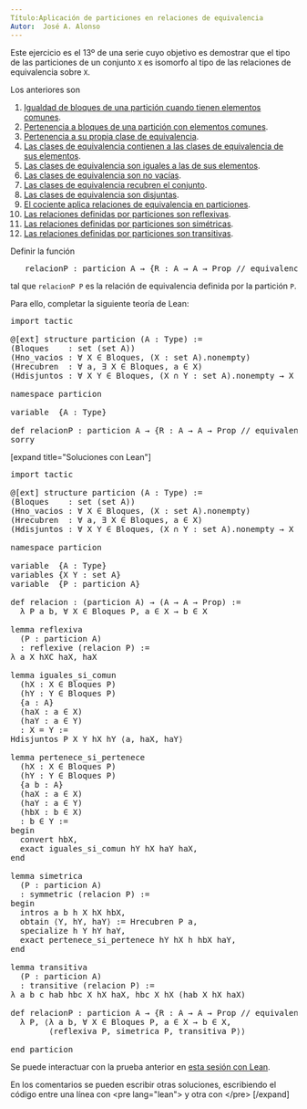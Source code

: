 ```yaml
---
Título:Aplicación de particiones en relaciones de equivalencia
Autor:  José A. Alonso
---
```


Este ejercicio es el 13º de una serie cuyo objetivo es demostrar que el tipo de las particiones de un conjunto `X` es isomorfo al tipo de las relaciones de equivalencia sobre `X`.

Los anteriores son
1. [Igualdad de bloques de una partición cuando tienen elementos comunes](https://bit.ly/2YfsvBZ).
2. [Pertenencia a bloques de una partición con elementos comunes](https://bit.ly/3l2onxZ).
3. [Pertenencia a su propia clase de equivalencia](https://bit.ly/3FlVKUy).
4. [Las clases de equivalencia contienen a las clases de equivalencia de sus elementos](https://bit.ly/3uwL1Sd).
5. [Las clases de equivalencia son iguales a las de sus elementos](https://bit.ly/2Y7FJjO).
6. [Las clases de equivalencia son no vacías](https://bit.ly/39YHuCv).
7. [Las clases de equivalencia recubren el conjunto](https://bit.ly/3a1wmFc).
8. [Las clases de equivalencia son disjuntas](https://bit.ly/3FfAX54).
9. [El cociente aplica relaciones de equivalencia en particiones](https://bit.ly/3FmAtKv).
10. [Las relaciones definidas por particiones son reflexivas](https://bit.ly/3B2lLpc).
11. [Las relaciones definidas por particiones son simétricas](https://bit.ly/2ZWmY3O).
12. [Las relaciones definidas por particiones son transitivas](https://bit.ly/3B9e54J).

Definir la función
<pre lang="lean">
   relacionP : particion A → {R : A → A → Prop // equivalence R}
</pre>
tal que `relacionP P` es la relación de equivalencia definida por la partición `P`.

Para ello, completar la siguiente teoría de Lean:

<pre lang="lean">
import tactic

@[ext] structure particion (A : Type) :=
(Bloques    : set (set A))
(Hno_vacios : ∀ X ∈ Bloques, (X : set A).nonempty)
(Hrecubren  : ∀ a, ∃ X ∈ Bloques, a ∈ X)
(Hdisjuntos : ∀ X Y ∈ Bloques, (X ∩ Y : set A).nonempty → X = Y)

namespace particion

variable  {A : Type}

def relacionP : particion A → {R : A → A → Prop // equivalence R} :=
sorry
</pre>

[expand title="Soluciones con Lean"]

<pre lang="lean">
import tactic

@[ext] structure particion (A : Type) :=
(Bloques    : set (set A))
(Hno_vacios : ∀ X ∈ Bloques, (X : set A).nonempty)
(Hrecubren  : ∀ a, ∃ X ∈ Bloques, a ∈ X)
(Hdisjuntos : ∀ X Y ∈ Bloques, (X ∩ Y : set A).nonempty → X = Y)

namespace particion

variable  {A : Type}
variables {X Y : set A}
variable  {P : particion A}

def relacion : (particion A) → (A → A → Prop) :=
  λ P a b, ∀ X ∈ Bloques P, a ∈ X → b ∈ X

lemma reflexiva
  (P : particion A)
  : reflexive (relacion P) :=
λ a X hXC haX, haX

lemma iguales_si_comun
  (hX : X ∈ Bloques P)
  (hY : Y ∈ Bloques P)
  {a : A}
  (haX : a ∈ X)
  (haY : a ∈ Y)
  : X = Y :=
Hdisjuntos P X Y hX hY ⟨a, haX, haY⟩

lemma pertenece_si_pertenece
  (hX : X ∈ Bloques P)
  (hY : Y ∈ Bloques P)
  {a b : A}
  (haX : a ∈ X)
  (haY : a ∈ Y)
  (hbX : b ∈ X)
  : b ∈ Y :=
begin
  convert hbX,
  exact iguales_si_comun hY hX haY haX,
end

lemma simetrica
  (P : particion A)
  : symmetric (relacion P) :=
begin
  intros a b h X hX hbX,
  obtain ⟨Y, hY, haY⟩ := Hrecubren P a,
  specialize h Y hY haY,
  exact pertenece_si_pertenece hY hX h hbX haY,
end

lemma transitiva
  (P : particion A)
  : transitive (relacion P) :=
λ a b c hab hbc X hX haX, hbc X hX (hab X hX haX)

def relacionP : particion A → {R : A → A → Prop // equivalence R} :=
  λ P, ⟨λ a b, ∀ X ∈ Bloques P, a ∈ X → b ∈ X,
        ⟨reflexiva P, simetrica P, transitiva P⟩⟩

end particion
</pre>

Se puede interactuar con la prueba anterior en <a href="https://leanprover-community.github.io/lean-web-editor/#url=https://raw.githubusercontent.com/jaalonso/Calculemus/main/src/Aplicacion_de_particiones_en_relaciones_de_equivalencia.lean" rel="noopener noreferrer" target="_blank">esta sesión con Lean</a>.

En los comentarios se pueden escribir otras soluciones, escribiendo el código entre una línea con &#60;pre lang=&quot;lean&quot;&#62; y otra con &#60;/pre&#62;
[/expand]
